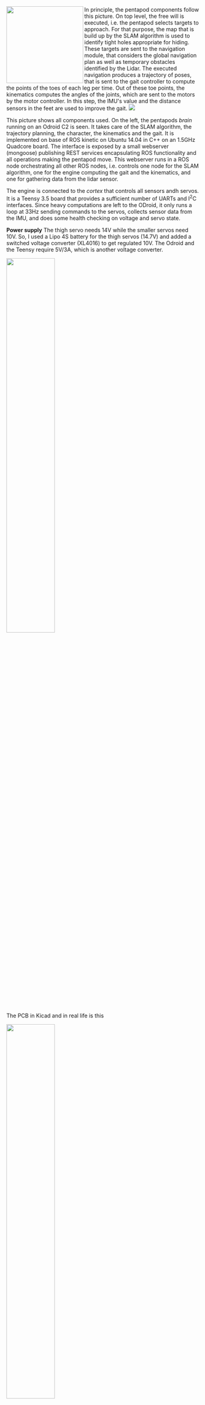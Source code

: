 <img align="left" width="200" src="../images/logical-component-overview.png" >
In principle, the pentapod components follow this picture. On top level, the free will is executed, i.e. the pentapod selects targets to approach. For that purpose, the map that is build up by the SLAM algorithm is used to identify tight holes appropriate for hiding. These targets are sent to the navigation module, that considers the global navigation plan as well as temporary obstacles identified by the Lidar. The executed navigation produces a trajectory of poses, that is sent to the gait controller to compute the points of the toes of each leg per time. Out of these toe points, the kinematics computes the angles of the joints, which are sent to the motors by the motor controller. In this step, the IMU's value and the distance sensors in the feet are used to improve the gait.

<img src="../images/component-overview.png" >

This picture shows all components used. On the left, the pentapods *brain* running on an Odroid C2 is seen. It takes care of the SLAM algorithm, the trajectory planning, the character, the kinematics and the gait. It is implemented on base of ROS kinetic on Ubuntu 14.04 in C++ on an 1.5GHz Quadcore board. The interface is exposed by a small webserver (mongoose) publishing REST services encapsulating ROS functionality and all operations making the pentapod move. This webserver runs in a ROS node orchestrating all other ROS nodes, i.e. controls one node for the SLAM algorithm, one for the engine computing the gait and the kinematics, and one for gathering data from the lidar sensor.

The engine is connected to the *cortex* that controls all sensors andh servos. It is a Teensy 3.5 board that provides a sufficient number of UARTs and I<sup>2</sup>C interfaces. Since heavy computations are left to the ODroid, it only runs a loop at 33Hz sending commands to the servos, collects sensor data from the IMU, and does some health checking on voltage and servo state. 

**Power supply** The thigh servo needs 14V while the smaller servos need 10V. So, I used a Lipo 4S battery for the thigh servos (14.7V) and added a switched voltage converter (XL4016) to get regulated 10V. The Odroid and the Teensy require 5V/3A, which is another voltage converter. 

[<img align="center" width="50%" src="../images/schematics-cortex.png">](http://poor-pentapod.readthedocs.io/en/latest/images/schematics-cortex.png) 

The PCB in Kicad and in real life is this

[<img align="center" width="50%" src="../images/power-supply-pcb.png">](http://poor-pentapod.readthedocs.io/en/latest/images/power-supply-pcb.png) 

<img align="center" width="500" src="../images/pentapod-power-supply.png" >

**Cortex(Teensy)**
The cortex board does not need much, most of the stuff is done by the Teensy alone. Each leg has its own Herkulex Bus that is controlled with one dedicated UART. This allows to parallelize servo control by sending all hip angles first, then sending all thigh commands, etc. This made an update rate of 60 Hz for 20 servos possible. Since Herkulex servos work with a period of 11.2ms, I used 33.6ms period time (30 Hz) giving enough time in between to gather the IMU angles,  and communicating to the ODroid.
I spent two ADC pins to measure the voltage of the battery and the voltage converter and added a relay to switch on the power for the servos for the sake of a proper startup procedure (I hate bots that jerk when switched on). 
Most of the parts are sockets: One for the IMU, one for the connection to the ODroid, the batteries, 5 sockets for the thigh servos, 5 for all other servos per leg, and a connector to the panel at the outside of the body.

[<img align="center" width="50%" src="../images/cortex-pcb.png">](http://poor-pentapod.readthedocs.io/en/latest/images/cortex-pcb.png) 

<img align="center" src="../images/pentapod-cortex.png" >

**Sensor Board** The sensor board behaves like a HerkuleX servo in order to attach it to the Herkulex bus and saving own wires. It is a small AVR controller with a luxury crystal osscillator to run the UART with 115200 baud in a stable manner.

[<img align="center" width="50%" src="../images/schematics-sensor.png">](http://poor-pentapod.readthedocs.io/en/latest/images/schematics-sensor.png)

[<img align="center" width="50%" src="../images/sensor-pcb.png">](http://poor-pentapod.readthedocs.io/en/latest/images/sensor-pcb.png)

<img align="center" src="../images/sensorboard.png" >

**Still-Life**

This is my desk, tidy, huh?

<img width="300px" src="../images/still-life.jpg"/>


